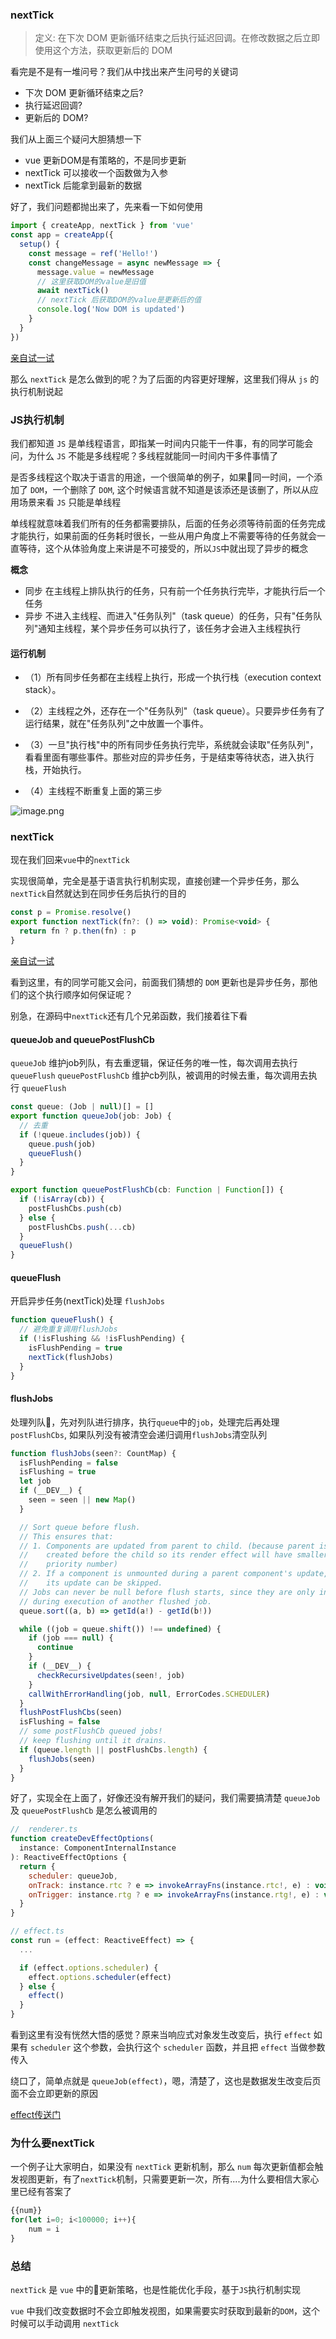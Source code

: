 
### nextTick

> 定义: 在下次 DOM 更新循环结束之后执行延迟回调。在修改数据之后立即使用这个方法，获取更新后的 DOM

看完是不是有一堆问号？我们从中找出来产生问号的关键词
- 下次 DOM 更新循环结束之后? 
- 执行延迟回调? 
- 更新后的 DOM?

我们从上面三个疑问大胆猜想一下
- vue 更新DOM是有策略的，不是同步更新
- nextTick 可以接收一个函数做为入参
- nextTick 后能拿到最新的数据

好了，我们问题都抛出来了，先来看一下如何使用

```js
import { createApp, nextTick } from 'vue'
const app = createApp({
  setup() {
    const message = ref('Hello!')
    const changeMessage = async newMessage => {
      message.value = newMessage
      // 这里获取DOM的value是旧值
      await nextTick()
      // nextTick 后获取DOM的value是更新后的值
      console.log('Now DOM is updated')
    }
  }
})
```
<a href="/run/nextTick" target="_blank">亲自试一试</a>

那么 `nextTick` 是怎么做到的呢？为了后面的内容更好理解，这里我们得从 `js` 的执行机制说起 

### JS执行机制 
我们都知道 `JS` 是单线程语言，即指某一时间内只能干一件事，有的同学可能会问，为什么 `JS` 不能是多线程呢？多线程就能同一时间内干多件事情了

是否多线程这个取决于语言的用途，一个很简单的例子，如果同一时间，一个添加了 `DOM`，一个删除了 `DOM`, 这个时候语言就不知道是该添还是该删了，所以从应用场景来看 `JS` 只能是单线程

单线程就意味着我们所有的任务都需要排队，后面的任务必须等待前面的任务完成才能执行，如果前面的任务耗时很长，一些从用户角度上不需要等待的任务就会一直等待，这个从体验角度上来讲是不可接受的，所以`JS`中就出现了异步的概念

**概念**
- 同步 在主线程上排队执行的任务，只有前一个任务执行完毕，才能执行后一个任务
- 异步 不进入主线程、而进入"任务队列"（task queue）的任务，只有"任务队列"通知主线程，某个异步任务可以执行了，该任务才会进入主线程执行

#### 运行机制

- （1）所有同步任务都在主线程上执行，形成一个执行栈（execution context stack）。

- （2）主线程之外，还存在一个"任务队列"（task queue）。只要异步任务有了运行结果，就在"任务队列"之中放置一个事件。

- （3）一旦"执行栈"中的所有同步任务执行完毕，系统就会读取"任务队列"，看看里面有哪些事件。那些对应的异步任务，于是结束等待状态，进入执行栈，开始执行。

- （4）主线程不断重复上面的第三步

 ![image.png](https://static.vue-js.com/83308f80-d881-11ea-ae44-f5d67be454e7.png)

### nextTick

现在我们回来`vue`中的`nextTick`

实现很简单，完全是基于语言执行机制实现，直接创建一个异步任务，那么`nextTick`自然就达到在同步任务后执行的目的

```js
const p = Promise.resolve()
export function nextTick(fn?: () => void): Promise<void> {
  return fn ? p.then(fn) : p
}
```
<a href="/run/nextTick-demo-1" target="_blank">亲自试一试</a>

看到这里，有的同学可能又会问，前面我们猜想的 `DOM` 更新也是异步任务，那他们的这个执行顺序如何保证呢？

别急，在源码中`nextTick`还有几个兄弟函数，我们接着往下看

#### queueJob and queuePostFlushCb
`queueJob` 维护job列队，有去重逻辑，保证任务的唯一性，每次调用去执行 `queueFlush`
`queuePostFlushCb` 维护cb列队，被调用的时候去重，每次调用去执行 `queueFlush`
```js
const queue: (Job | null)[] = []
export function queueJob(job: Job) {
  // 去重 
  if (!queue.includes(job)) {
    queue.push(job)
    queueFlush()
  }
}

export function queuePostFlushCb(cb: Function | Function[]) {
  if (!isArray(cb)) {
    postFlushCbs.push(cb)
  } else {
    postFlushCbs.push(...cb)
  }
  queueFlush()
}
```

#### queueFlush
开启异步任务(nextTick)处理 `flushJobs`
```js
function queueFlush() {
  // 避免重复调用flushJobs
  if (!isFlushing && !isFlushPending) {
    isFlushPending = true
    nextTick(flushJobs)
  }
}
```

#### flushJobs
处理列队，先对列队进行排序，执行`queue`中的`job`，处理完后再处理`postFlushCbs`, 如果队列没有被清空会递归调用`flushJobs`清空队列
```js
function flushJobs(seen?: CountMap) {
  isFlushPending = false
  isFlushing = true
  let job
  if (__DEV__) {
    seen = seen || new Map()
  }

  // Sort queue before flush.
  // This ensures that:
  // 1. Components are updated from parent to child. (because parent is always
  //    created before the child so its render effect will have smaller
  //    priority number)
  // 2. If a component is unmounted during a parent component's update,
  //    its update can be skipped.
  // Jobs can never be null before flush starts, since they are only invalidated
  // during execution of another flushed job.
  queue.sort((a, b) => getId(a!) - getId(b!))

  while ((job = queue.shift()) !== undefined) {
    if (job === null) {
      continue
    }
    if (__DEV__) {
      checkRecursiveUpdates(seen!, job)
    }
    callWithErrorHandling(job, null, ErrorCodes.SCHEDULER)
  }
  flushPostFlushCbs(seen)
  isFlushing = false
  // some postFlushCb queued jobs!
  // keep flushing until it drains.
  if (queue.length || postFlushCbs.length) {
    flushJobs(seen)
  }
}
```

好了，实现全在上面了，好像还没有解开我们的疑问，我们需要搞清楚 `queueJob` 及 `queuePostFlushCb` 是怎么被调用的

```js
//  renderer.ts
function createDevEffectOptions(
  instance: ComponentInternalInstance
): ReactiveEffectOptions {
  return {
    scheduler: queueJob,
    onTrack: instance.rtc ? e => invokeArrayFns(instance.rtc!, e) : void 0,
    onTrigger: instance.rtg ? e => invokeArrayFns(instance.rtg!, e) : void 0
  }
}

// effect.ts
const run = (effect: ReactiveEffect) => {
  ...

  if (effect.options.scheduler) {
    effect.options.scheduler(effect)
  } else {
    effect()
  }
}
```

看到这里有没有恍然大悟的感觉？原来当响应式对象发生改变后，执行 `effect` 如果有 `scheduler` 这个参数，会执行这个 `scheduler` 函数，并且把 `effect` 当做参数传入

绕口了，简单点就是 `queueJob(effect)`，嗯，清楚了，这也是数据发生改变后页面不会立即更新的原因

[effect传送门](/reactivity/effect)

### 为什么要nextTick

一个例子让大家明白，如果没有 `nextTick`  更新机制，那么 `num` 每次更新值都会触发视图更新，有了`nextTick`机制，只需要更新一次，所有....为什么要相信大家心里已经有答案了 

```js
{{num}}
for(let i=0; i<100000; i++){
	num = i
}
```
### 总结
`nextTick` 是 `vue` 中的更新策略，也是性能优化手段，基于`JS`执行机制实现

`vue` 中我们改变数据时不会立即触发视图，如果需要实时获取到最新的`DOM`，这个时候可以手动调用 `nextTick`



